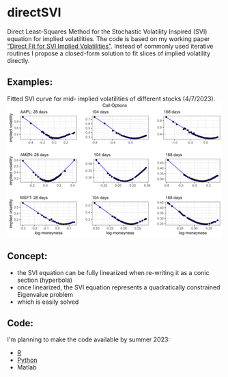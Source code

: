 # directSVI
Direct Least-Squares Method for the Stochastic Volatility Inspired (SVI) equation for implied volatilities. The code is based on my working paper ["Direct Fit for SVI Implied Volatilities"](https://github.com/wol-fi/directSVI/blob/main/directSVI.pdf). Instead of commonly used iterative routines I propose a closed-form solution to fit slices of implied volatility directly. 

## Examples:
Fitted SVI curve for mid- implied volatilities of different stocks (4/7/2023).
![](stocks_call.png)

## Concept:
- the SVI equation can be fully linearized when re-writing it as a conic section (hyperbola)
- once linearized, the SVI equation represents a quadratically constrained Eigenvalue problem
- which is easily solved

## Code:
I'm planning to make the code available by summer 2023:
- [R](https://github.com/wol-fi/directSVI/tree/main/R)
- [Python](https://github.com/wol-fi/directSVI/tree/main/python)
- Matlab
